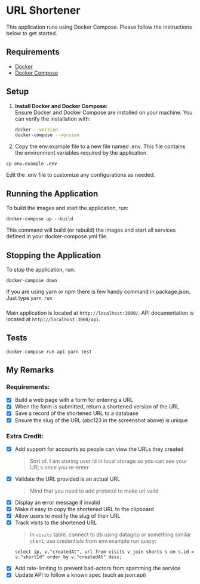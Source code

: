 # URL Shortener

This application runs using Docker Compose. Please follow the instructions below to get started.

## Requirements

- [Docker](https://docs.docker.com/get-docker/)
- [Docker Compose](https://docs.docker.com/compose/install/)

## Setup

1. **Install Docker and Docker Compose:**  
   Ensure Docker and Docker Compose are installed on your machine. You can verify the installation with:

   ```bash
   docker --version
   docker-compose --version

   ```

2. Copy the env.example file to a new file named .env. This file contains the environment variables required by the application.

```
cp env.example .env
```

Edit the .env file to customize any configurations as needed.

## Running the Application

To build the images and start the application, run:

```
docker-compose up --build
```

This command will build (or rebuild) the images and start all services defined in your docker-compose.yml file.

## Stopping the Application

To stop the application, run:

```
docker-compose down
```

If you are using yarn or npm there is few handy command in package.json. Just type `yarn run`

###

Main application is located at `http://localhost:3000/`.
API documentation is located at `http://localhost:3000/api`.

## Tests

```
docker-compose run api yarn test
```

## My Remarks

### Requirements:

- [x] Build a web page with a form for entering a URL
- [x] When the form is submitted, return a shortened version of the URL
- [x] Save a record of the shortened URL to a database
- [x] Ensure the slug of the URL (abc123 in the screenshot above) is unique

### Extra Credit:

- [x] Add support for accounts so people can view the URLs they created
  > Sort of. I am storing user id in local storage so you can see your URLs once you re-enter
- [x] Validate the URL provided is an actual URL
  > Mind that you need to add protocol to make url valid
- [x] Display an error message if invalid
- [x] Make it easy to copy the shortened URL to the clipboard
- [x] Allow users to modify the slug of their URL
- [x] Track visits to the shortened URL
  > In `visits` table. connect to db using datagrip or something similar client, use credentials from env.example
  > run query:
  ```
  select ip, v."createdAt", url from visits v join shorts s on s.id = v."shortId" order by v."createdAt" desc;
  ```
- [x] Add rate-limiting to prevent bad-actors from spamming the service
- [x] Update API to follow a known spec (such as json:api)
